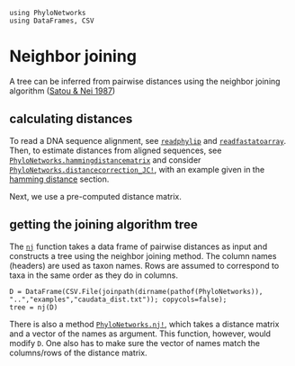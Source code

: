 ```@setup nj
using PhyloNetworks
using DataFrames, CSV
```
# Neighbor joining

A tree can be inferred from pairwise distances using the neighbor
joining algorithm ([Satou & Nei
1987](https://doi.org/10.1093/oxfordjournals.molbev.a040454))

## calculating distances

To read a DNA sequence alignment, see [`readphylip`](@ref) and
[`readfastatoarray`](@ref).
Then, to estimate distances from aligned sequences,
see [`PhyloNetworks.hammingdistancematrix`](@ref) and consider
[`PhyloNetworks.distancecorrection_JC!`](@ref), with an example given
in the [hamming distance](@ref) section.

Next, we use a pre-computed distance matrix.

## getting the joining algorithm tree

The [`nj`](@ref) function takes a data frame of pairwise distances as input
and constructs a tree using the neighbor joining method.  The column
names (headers) are used as taxon names.  Rows are assumed to
correspond to taxa in the same order as they do in columns.

```@repl nj
D = DataFrame(CSV.File(joinpath(dirname(pathof(PhyloNetworks)), "..","examples","caudata_dist.txt")); copycols=false);
tree = nj(D)
```

There is also a method [`PhyloNetworks.nj!`](@ref), which takes a distance
matrix and a vector of the names as argument.  This function, however,
would modify `D`.  One also has to make sure the vector of names match
the columns/rows of the distance matrix.
